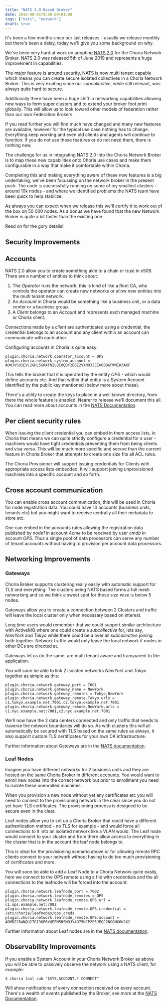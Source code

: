 ```yaml
---
title: "NATS 2.0 Based Broker"
date: 2019-08-01T9:00:00+01:00
tags: ["nats", "network"]
draft: true
---
```


It's been a few months since our last releases - usually we release monthly but there's been a delay, today we'll give you some background on why.

We've been very hard at work on adopting [NATS 2.0](https://github.com/nats-io/nats-server) for the Choria Network Broker. NATS 2.0 was released 5th of June 2019 and represents a huge improvement in capabilities.

The major feature is around security, NATS is now multi tenant capable which means you can create secure isolated collectives in a Choria Network Broker.  This is very exciting since our *subcollective*, while still relevant, was always quite hard to secure.

Additionally there have been a huge shift in networking capabilities allowing new ways to form super clusters and to extend your broker foot print globally. This will allow us to look toward other models of federation rather than our own Federation Brokers.

If you read further you will find much have changed and many new features are available, however for the typical use case nothing has to change.  Everything keep working and even old clients and agents will continue to function.  If you do not use these features or do not need them, there is nothing new.

The challenge for us in integrating NATS 2.0 into the Choria Network Broker is to map these new capabilities onto Choria use cases and make them configurable in a way that make it comfortable within Choria. 

Completing this and making everything aware of these new features is a big undertaking, we've been focussing on the network broker in the present push. The code is successfully running on some of my smallest clusters - around 10k nodes - and where we identified problems the NATS team have been quick to help stabilize.

As always you can expect when we release this we'll certify it to work out of the box on 50 000 nodes. As a bonus we have found that the new Network Broker is quite a bit faster than the existing one.

Read on for the gory details!
<!--more-->
## Security Improvements

## Accounts

NATS 2.0 allow you to create something akin to a chain or trust in x509. There are a number of entities to think about:

 1. The *Operator* runs the network, this is kind of like a Root CA, who controls the operator can create new networks or allow new entities into the multi tenant network.
 1. An *Account* in Choria would be something like a business unit, or a data center or a business group.
 1. A *Client* belongs to an *Account* and represents each managed machine or Choria client.

Connections made by a *client* are authenticated using a credential, the credential belongs to an account and any client within an account can communicate with each other.

Configuring accounts in Choria is quite easy:

```
plugin.choria.network.operator_account = OPS
plugin.choria.network.system_account = ADWJVSUSEVC2GHL5GRATN2LOEOQOY2E6Z2VXNU3JEIK6BDGPWNIW3AXF
```

This tells the broker that it is operated by the entity *OPS* - which would define accounts etc. And that within that entity is a System Account identified by the public key mentioned (below more about those).

There's a utility to create the keys to place in a well known directory, from there the whole feature is enabled.  Nearer to release we'll document this all. You can read more about accounts in the [NATS Documentation](https://nats-io.github.io/docs/nats_server/jwt_auth.html).

## Per client security rules

When issuing the client credential you can embed in them access lists, in Choria that means we can quite strictly configure a credential for a user - machines would have tight credentials preventing them from being clients and visa versa. This will be much more specific and secure than the current feature in Choria Broker that attempts to create one size fits all ACL rules.

The Choria Provisioner will support issuing credentials for Clients with appropriate access lists embedded. It will support joining unprovisioned machines into a specific account and so forth.

## Cross account communication

You can enable cross account communication, this will be used in Choria for node registration data.  You could have 10 accounts (business units, tenants etc) but you might want to receive centrally all their metadata to store etc.

One can embed in the accounts rules allowing the registration data published by *node1* in account *Acme* to be received by user *cmdb* in account *OPS*.  Thus a single pool of data processors can serve any number of tenant accounts without having to provision per account data processors.

## Networking Improvements

### Gateways

Choria Broker supports clustering really easily with automatic support for TLS and everything.  The clusters being NATS based forms a full mesh networking and so we think a sweet spot for these size wise is below 5 nodes.

Gateways allow you to create a connection between 2 Clusters and traffic will leave the local cluster only when necessary based on interest.

Long time users would remember that we could support similar architecture with ActiveMQ where one could create a *subcollective* for, lets say, *NewYork* and *Tokyo* while there could be a over all *subcollective* joining both together. Network traffic would only leave the local network if nodes in other DCs are directed at.

Gateways let us do the same, are multi tenant aware and transparent to the application. 

You will soon be able to link 2 isolated networks *NewYork* and *Tokyo* together as simple as this:

```
plugin.choria.network.gateway_port = 7001
plugin.choria.network.gateway_name = NewYork
plugin.choria.network.gateway_remotes = Tokyo,NewYork
plugin.choria.network.gateway_remote.Tokyo.urls = c1.tokyo.example.net:7001,c2.tokyo.example.net:7001
plugin.choria.network.gateway_remote.NewYork.urls = c1.nyc.example.net:7001,c2.nyc.example.net:7001
```

We'll now have the 2 data centers connected and only traffic that needs to traverse the network boundaries will do so.  As with clusters this will all automatically be secured with TLS based on the same rules as always, it also support custom TLS certificates for your own CA infrastructure.

Further information about Gateways are in the [NATS documentation](https://nats-io.github.io/docs/gateways/).

### Leaf Nodes

Imagine you have different networks for 2 business units and they are hosted on the same Choria Broker in different accounts. You would want to enroll new nodes into the correct network but prior to enrollment you need to isolate these unenrolled machines.

When you provision a new node without yet any certificates etc you will need to connect to the provisioning network in the clear since you do not yet have TLS certificates. The provisioning process is designed to be secure even in the clear.

Leaf nodes allow you to set up a Choria Broker that could have a different authentication method - no TLS for example - and would force all connections to it into an isolated network like a VLAN would. The Leaf node would connect to your cluster and from there allow access to everything in the cluster that is in the account the leaf node belongs to.

This is ideal for the provisioning scenario above or for allowing remote RPC clients connect to your network without having to do too much provisioning of certificates and more.

You will soon be able to add a Leaf Node to a Choria Network quite easily, here we connect to the OPS remote using a file with credentials and the all connections to the leafnode will be forced into the account:

```
plugin.choria.network.leafnode_port	= 7002
plugin.choria.network.leafnode_remotes = OPS
plugin.choria.network.leafnode_remote.OPS.url = c1.ops.example.net:7002
plugin.choria.network.leafnode_remote.OPS.credential = /etc/choria/leafnodes/ops.creds
plugin.choria.network.leafnode_remote.OPS.account = ADMB22B4NQU27GI3KP6XUEFM5RSMOJY4O75NCP2P5JPQC2NGQNG6NJX2
```

Further information about Leaf nodes are in the [NATS documentation](https://nats-io.github.io/docs/leafnodes/).

## Observability Improvements

If you enable a System Account in your Choria Network Broker as above you will be able to passively observe the network using a NATS client, for example:

```
$ choria tool sub "$SYS.ACCOUNT.*.CONNECT"
```

Will show notifications of every connection received on every account.  There's a wealth of events published by the Broker, see more at the [NATS Documentation](https://nats-io.github.io/docs/sys_accounts/sys_accounts.html).